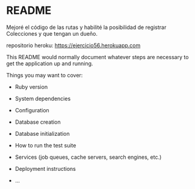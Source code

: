 # README

Mejoré el código de las rutas y habilité la posibilidad de registrar Colecciones y que tengan un dueño.

repositorio heroku: https://ejercicio56.herokuapp.com

This README would normally document whatever steps are necessary to get the
application up and running.

Things you may want to cover:

* Ruby version

* System dependencies

* Configuration

* Database creation

* Database initialization

* How to run the test suite

* Services (job queues, cache servers, search engines, etc.)

* Deployment instructions

* ...

